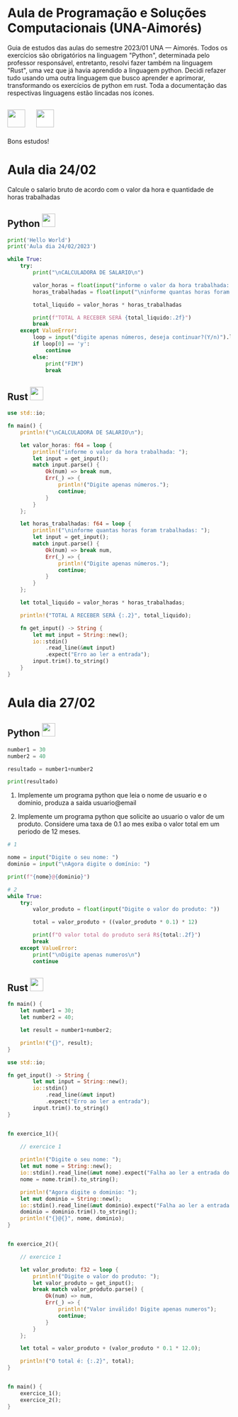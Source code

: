 # Aula de Programação e Soluções Computacionais (UNA-Aimorés)

<link rel="stylesheet" href="https://cdn.jsdelivr.net/gh/devicons/devicon@v2.15.1/devicon.min.css">

Guia de estudos das aulas do semestre 2023/01 UNA — Aimorés. Todos os exercícios são obrigatórios na linguagem "Python", determinada pelo professor responsável, entretanto, resolvi fazer também na linguagem "Rust", uma vez que já havia aprendido a linguagem python. Decidi refazer tudo usando uma outra linguagem que busco aprender e aprimorar, transformando os exercícios de python em rust. Toda a documentação das respectivas linguagens estão lincadas nos ícones.

## <a href="https://docs.python.org/3/"><img src="https://cdn.jsdelivr.net/gh/devicons/devicon/icons/python/python-original.svg" width=40 align='sub'/></a>&nbsp;&nbsp;&nbsp;&nbsp;&nbsp;<a href='https://devdocs.io/rust/'><img style="background-color: white" src="https://cdn.jsdelivr.net/gh/devicons/devicon/icons/rust/rust-plain.svg" width=40 align='text-top'/></a>

Bons estudos!

# Aula dia 24/02

Calcule o salario bruto de acordo com o valor da hora e quantidade de horas trabalhadas

## Python <a href="https://docs.python.org/3/"><img src="https://cdn.jsdelivr.net/gh/devicons/devicon/icons/python/python-original.svg" width=30 align='text-top'/></a>

```python
print('Hello World')
print('Aula dia 24/02/2023')

while True:
    try:
        print("\nCALCULADORA DE SALARIO\n")

        valor_horas = float(input("informe o valor da hora trabalhada: "))
        horas_trabalhadas = float(input("\ninforme quantas horas foram trabalhadas: "))

        total_liquido = valor_horas * horas_trabalhadas

        print(f"TOTAL A RECEBER SERÁ {total_liquido:.2f}")
        break
    except ValueError:
        loop = input("digite apenas números, deseja continuar?(Y/n)").lower()
        if loop[0] == 'y':
            continue
        else:
            print("FIM")
            break
```

## Rust <a href='https://devdocs.io/rust/'><img style="background-color: white" src="https://cdn.jsdelivr.net/gh/devicons/devicon/icons/rust/rust-plain.svg" width=30 align='text-top'/></a>


```rust
use std::io;

fn main() {
    println!("\nCALCULADORA DE SALARIO\n");

    let valor_horas: f64 = loop {
        println!("informe o valor da hora trabalhada: ");
        let input = get_input();
        match input.parse() {
            Ok(num) => break num,
            Err(_) => {
                println!("Digite apenas números.");
                continue;
            }
        }
    };

    let horas_trabalhadas: f64 = loop {
        println!("\ninforme quantas horas foram trabalhadas: ");
        let input = get_input();
        match input.parse() {
            Ok(num) => break num,
            Err(_) => {
                println!("Digite apenas números.");
                continue;
            }
        }
    };

    let total_liquido = valor_horas * horas_trabalhadas;

    println!("TOTAL A RECEBER SERÁ {:.2}", total_liquido);

    fn get_input() -> String {
        let mut input = String::new();
        io::stdin()
            .read_line(&mut input)
            .expect("Erro ao ler a entrada");
        input.trim().to_string()
    }
}
```

# Aula dia 27/02

## Python <a href="https://docs.python.org/3/"><img src="https://cdn.jsdelivr.net/gh/devicons/devicon/icons/python/python-original.svg" width=30 align='text-top'/></a>


```python
number1 = 30
number2 = 40

resultado = number1+number2

print(resultado)
```

1) Implemente um programa python que leia o nome de usuario e o dominio, produza a saida usuario@email

2) Implemente um programa python que solicite ao usuario o valor de um produto. Considere uma taxa de 0.1 ao mes exiba o valor total em um periodo de 12 meses.

```python
# 1

nome = input("Digite o seu nome: ")
dominio = input("\nAgora digite o domínio: ")

print(f"{nome}@{dominio}")

# 2
while True:
    try:
        valor_produto = float(input("Digite o valor do produto: "))

        total = valor_produto + ((valor_produto * 0.1) * 12)

        print(f"O valor total do produto será R${total:.2f}")
        break
    except ValueError:
        print("\nDigite apenas numeros\n")
        continue
```

## Rust <a href='https://devdocs.io/rust/'><img style="background-color: white" src="https://cdn.jsdelivr.net/gh/devicons/devicon/icons/rust/rust-plain.svg" width=30 align='text-top'/></a>

```rust
fn main() {
    let number1 = 30;
    let number2 = 40;

    let result = number1+number2;

    println!("{}", result);
}
```

```rust
use std::io;

fn get_input() -> String {
        let mut input = String::new();
        io::stdin()
            .read_line(&mut input)
            .expect("Erro ao ler a entrada");
        input.trim().to_string()
}


fn exercice_1(){
    
    // exercice 1

    println!("Digite o seu nome: ");
    let mut nome = String::new();
    io::stdin().read_line(&mut nome).expect("Falha ao ler a entrada do usuário");
    nome = nome.trim().to_string();

    println!("Agora digite o dominio: ");
    let mut dominio = String::new();
    io::stdin().read_line(&mut dominio).expect("Falha ao ler a entrada do usuário");
    dominio = dominio.trim().to_string();
    println!("{}@{}", nome, dominio);
}


fn exercice_2(){

    // exercice 1

    let valor_produto: f32 = loop {
        println!("Digite o valor do produto: ");
        let valor_produto = get_input();
        break match valor_produto.parse() {
            Ok(num) => num,
            Err(_) => {
                println!("Valor inválido! Digite apenas numeros");
                continue;
            }
        }    
    };

    let total = valor_produto + (valor_produto * 0.1 * 12.0);

    println!("O total é: {:.2}", total);
}


fn main() {
    exercice_1();
    exercice_2();
}
```
